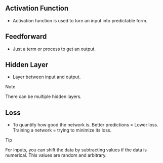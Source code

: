 ## Activation Function
- Activation function is used to turn an input into predictable form.<br>
## Feedforward
* Just a term or process to get an output.<br>
## Hidden Layer
* Layer between input and output.
> [!NOTE]
> There can be multiple hidden layers.<br>
## Loss
* To quantify how good the network is. Better predictions = Lower loss. Training a network = trying to minimize its loss.<br>

> [!TIP]
> For inputs, you can shift the data by subtracting values if the data is numerical. This values are random and arbitrary.
